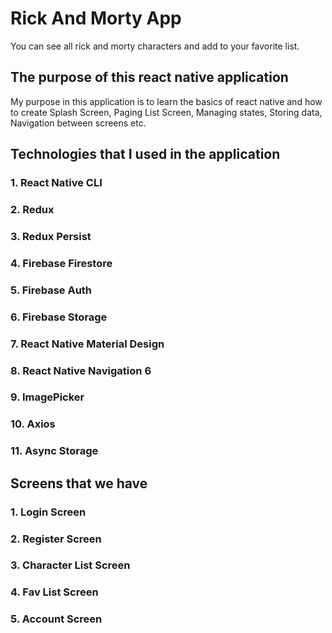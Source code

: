 # Rick And Morty App

You can see all rick and morty characters and add to your favorite list.

## The purpose of this react native application

My purpose in this application is to learn the basics of react native and how to create Splash Screen, Paging List
Screen, Managing states, Storing data, Navigation between screens etc.

## Technologies that I used in the application
### 1.  React Native CLI
### 2.  Redux
### 3.  Redux Persist
### 4.  Firebase Firestore
### 5.  Firebase Auth
### 6.  Firebase Storage
### 7.  React Native Material Design
### 8.  React Native Navigation 6
### 9.  ImagePicker
### 10. Axios
### 11. Async Storage

## Screens that we have
### 1. Login Screen
### 2. Register Screen
### 3. Character List Screen
### 4. Fav List Screen
### 5. Account Screen
